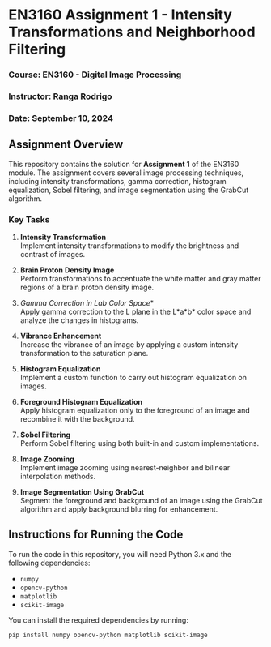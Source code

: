 # EN3160 Assignment 1 - Intensity Transformations and Neighborhood Filtering

### Course: EN3160 - Digital Image Processing  
### Instructor: Ranga Rodrigo  
### Date: September 10, 2024

## Assignment Overview

This repository contains the solution for **Assignment 1** of the EN3160 module. The assignment covers several image processing techniques, including intensity transformations, gamma correction, histogram equalization, Sobel filtering, and image segmentation using the GrabCut algorithm.

### Key Tasks

1. **Intensity Transformation**  
   Implement intensity transformations to modify the brightness and contrast of images.

2. **Brain Proton Density Image**  
   Perform transformations to accentuate the white matter and gray matter regions of a brain proton density image.

3. **Gamma Correction in L*a*b* Color Space**  
   Apply gamma correction to the L plane in the L\*a\*b\* color space and analyze the changes in histograms.

4. **Vibrance Enhancement**  
   Increase the vibrance of an image by applying a custom intensity transformation to the saturation plane.

5. **Histogram Equalization**  
   Implement a custom function to carry out histogram equalization on images.

6. **Foreground Histogram Equalization**  
   Apply histogram equalization only to the foreground of an image and recombine it with the background.

7. **Sobel Filtering**  
   Perform Sobel filtering using both built-in and custom implementations.

8. **Image Zooming**  
   Implement image zooming using nearest-neighbor and bilinear interpolation methods.

9. **Image Segmentation Using GrabCut**  
   Segment the foreground and background of an image using the GrabCut algorithm and apply background blurring for enhancement.

## Instructions for Running the Code

To run the code in this repository, you will need Python 3.x and the following dependencies:

- `numpy`
- `opencv-python`
- `matplotlib`
- `scikit-image`

You can install the required dependencies by running:

```bash
pip install numpy opencv-python matplotlib scikit-image
